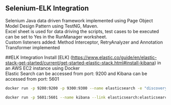 ## Selenium-ELK Integration 

Selenium Java data driven framework implemented using Page Object Model Design Pattern using TestNG, Maven. <br>
Excel sheet is used for data driving the scripts, test cases to be executed can be set to Yes in the RunManager worksheet. <br>
Custom listeners added: Method Interceptor, RetryAnalyzer and Annotation Transformer implemented <br>


##ELK Integration
Install [ELK] (https://www.elastic.co/guide/en/elastic-stack-get-started/current/get-started-elastic-stack.html#install-kibana) in an AWS EC2 instance using Docker <br>
Elastic Search can be accessed from port: 9200 and Kibana can be accessed from port: 5601

```bash
docker run -p 9200:9200 -p 9300:9300 --name elasticsearch -e "discovery.type=single-node"  docker.elastic.co/elasticsearch/elasticsearch:7.11.1

docker run -p 5601:5601 --name kibana --link elasticsearch:elasticsearch docker.elastic.co/kibana/kibana:7.11.1

```




